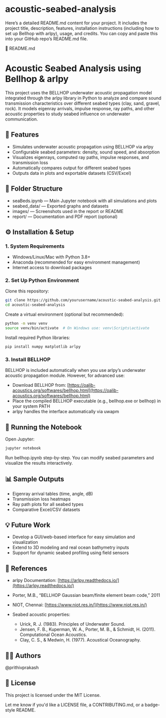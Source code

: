 # acoustic-seabed-analysis
Here’s a detailed README.md content for your project. It includes the project title, description, features, installation instructions (including how to set up Bellhop with arlpy), usage, and credits. You can copy and paste this into your GitHub repo’s README.md file.

📝 README.md

# Acoustic Seabed Analysis using Bellhop & arlpy

This project uses the BELLHOP underwater acoustic propagation model integrated through the arlpy library in Python to analyze and compare sound transmission characteristics over different seabed types (clay, sand, gravel, rock). It models eigenray arrivals, impulse response, ray paths, and other acoustic properties to study seabed influence on underwater communication.

## 📌 Features

* Simulates underwater acoustic propagation using BELLHOP via arlpy
* Configurable seabed parameters: density, sound speed, and absorption
* Visualizes eigenrays, computed ray paths, impulse responses, and transmission loss
* Automatically compares output for different seabed types
* Outputs data in plots and exportable datasets (CSV/Excel)

## 📁 Folder Structure

* seaBeds.ipynb — Main Jupyter notebook with all simulations and plots
* seabed\_data/ — Exported graphs and datasets
* images/ — Screenshots used in the report or README
* report/ — Documentation and PDF report (optional)

## ⚙️ Installation & Setup

### 1. System Requirements

* Windows/Linux/Mac with Python 3.8+
* Anaconda (recommended for easy environment management)
* Internet access to download packages

### 2. Set Up Python Environment

Clone this repository:

```bash
git clone https://github.com/yourusername/acoustic-seabed-analysis.git
cd acoustic-seabed-analysis
```

Create a virtual environment (optional but recommended):

```bash
python -m venv venv
source venv/bin/activate  # On Windows use: venv\Scripts\activate
```

Install required Python libraries:

```bash
pip install numpy matplotlib arlpy
```

### 3. Install BELLHOP

BELLHOP is included automatically when you use arlpy’s underwater acoustic propagation module. However, for advanced use:

* Download BELLHOP from: [https://oalib-acoustics.org/softwares/bellhop.html](https://oalib-acoustics.org/softwares/bellhop.html)
* Place the compiled BELLHOP executable (e.g., bellhop.exe or bellhop) in your system PATH
* arlpy handles the interface automatically via uwapm


## 🚀 Running the Notebook

Open Jupyter:

```bash
jupyter notebook
```

Run bellhop.ipynb step-by-step. You can modify seabed parameters and visualize the results interactively.

## 📊 Sample Outputs

* Eigenray arrival tables (time, angle, dB)
* Transmission loss heatmaps
* Ray path plots for all seabed types
* Comparative Excel/CSV datasets

## 💡 Future Work

* Develop a GUI/web-based interface for easy simulation and visualization
* Extend to 3D modeling and real ocean bathymetry inputs
* Support for dynamic seabed profiling using field sensors

## 🧠 References

* arlpy Documentation: [https://arlpy.readthedocs.io/](https://arlpy.readthedocs.io/)
* Porter, M.B., “BELLHOP Gaussian beam/finite element beam code,” 2011
* NIOT, Chennai: [https://www.niot.res.in/](https://www.niot.res.in/)
* Seabed acoustic properties:

  * Urick, R. J. (1983). Principles of Underwater Sound.
  * Jensen, F. B., Kuperman, W. A., Porter, M. B., & Schmidt, H. (2011). Computational Ocean Acoustics.
  * Clay, C. S., & Medwin, H. (1977). Acoustical Oceanography.

## 👨‍💻 Authors

@prithivprakash

## 📄 License

This project is licensed under the MIT License.

Let me know if you'd like a LICENSE file, a CONTRIBUTING.md, or a badge-style README.
